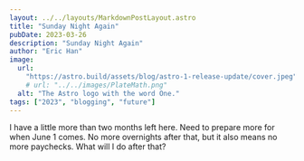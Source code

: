 ```yaml
---
layout: ../../layouts/MarkdownPostLayout.astro
title: "Sunday Night Again"
pubDate: 2023-03-26
description: "Sunday Night Again"
author: "Eric Han"
image:
  url:
    "https://astro.build/assets/blog/astro-1-release-update/cover.jpeg"
    # url: "../../images/PlateMath.png"
  alt: "The Astro logo with the word One."
tags: ["2023", "blogging", "future"]
---
```


I have a little more than two months left here. Need to prepare more for when June 1 comes. No more overnights after that, but it also means no more paychecks. What will I do after that?
